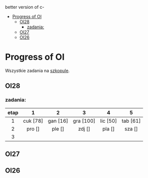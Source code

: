 better version of c-


- [Progress of OI](#progress-of-oi)
  - [OI28](#oi28)
    - [zadania:](#zadania)
  - [OI27](#oi27)
  - [OI26](#oi26)


# Progress of OI

Wszystkie zadania na [szkopule](https://szkopul.edu.pl/task_archive/oi/).

## OI28

### zadania:
| etap  |     1     |    2     |     3     |    4    |    5     |
| :---: | :-------: | :------: | :-------: | :-----: | :------: |
|   1   | cuk [78] | gan [16] | gra [100] | lic [50] | tab  [61] |
|   2   |  pro []   |  ple []  |  zdj []   | pla []  |  sza []  |
|   3   |           |


## OI27

## OI26



